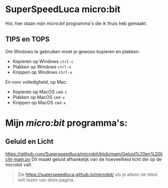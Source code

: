 # SuperSpeedLuca micro:bit 

Hoi, hier staan mijn *micro:bit* programma's die ik thuis heb gemaakt. 

## TIPS en TOPS
Om Windows te gebruiken moet je gewoon kopieren en plakken:

* Kopieren op Windows `ctrl-c`
* Plakken op Windows `ctrl-v`
* Knippen op Windows `ctrl-x`

En voor volledigheid, op Mac:
* Kopieren op MacOS `cmd-c`
* Plakken op MacOS `cmd-v`
* Knippen op MacOS `cmd-x`


# Mijn *micro:bit* programma's:

## Geluid en Licht
https://github.com/Superspeedluca/microbit/blob/main/Geluid%20en%20licht-main.py
Dit maakt geluid afhankelijk van de hoeveelheid licht die op de microbit valt.





> Zie https://superspeedluca.github.io/microbit/ als je alleen de tekst wilt lezen van deze pagina. 

